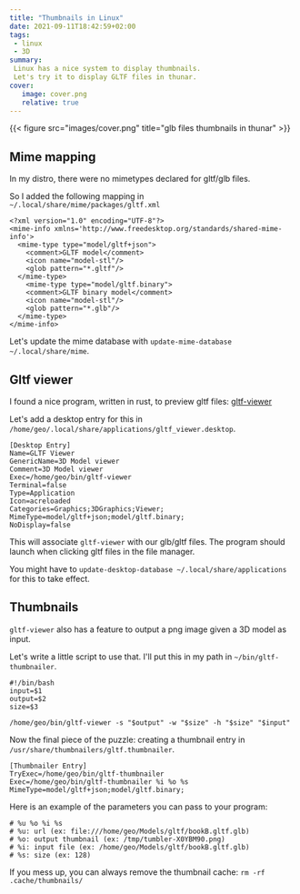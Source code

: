 ```yaml
---
title: "Thumbnails in Linux"
date: 2021-09-11T18:42:59+02:00
tags:
 - linux
 - 3D
summary: 
 Linux has a nice system to display thumbnails. 
 Let's try it to display GLTF files in thunar.
cover:
   image: cover.png
   relative: true
---
```

 
{{< figure src="images/cover.png" title="glb files thumbnails in thunar" >}}

## Mime mapping

In my distro, there were no mimetypes declared for gltf/glb files. 

So I added the following mapping in `~/.local/share/mime/packages/gltf.xml`

```
<?xml version="1.0" encoding="UTF-8"?>
<mime-info xmlns='http://www.freedesktop.org/standards/shared-mime-info'>
  <mime-type type="model/gltf+json">
    <comment>GLTF model</comment>
    <icon name="model-stl"/>
    <glob pattern="*.gltf"/>
  </mime-type>
    <mime-type type="model/gltf.binary">
    <comment>GLTF binary model</comment>
    <icon name="model-stl"/>
    <glob pattern="*.glb"/>
  </mime-type>
</mime-info>
```

Let's update the mime database with `update-mime-database ~/.local/share/mime`.

## Gltf viewer

I found a nice program, written in rust, to preview gltf files:
[gltf-viewer](https://github.com/bwasty/gltf-viewer)

Let's add a desktop entry for this in
`/home/geo/.local/share/applications/gltf_viewer.desktop`.

```
[Desktop Entry]
Name=GLTF Viewer
GenericName=3D Model viewer
Comment=3D Model viewer
Exec=/home/geo/bin/gltf-viewer
Terminal=false
Type=Application
Icon=acreloaded
Categories=Graphics;3DGraphics;Viewer;
MimeType=model/gltf+json;model/gltf.binary;
NoDisplay=false
```

This will associate `gltf-viewer` with our glb/gltf files. 
The program should launch when clicking gltf files in the file manager.

You might have to `update-desktop-database ~/.local/share/applications`
for this to take effect.

## Thumbnails

`gltf-viewer` also has a feature to output a png image given a 3D model
as input.

Let's write a little script to use that. I'll put this in my path in `~/bin/gltf-thumbnailer`.

```
#!/bin/bash
input=$1
output=$2
size=$3

/home/geo/bin/gltf-viewer -s "$output" -w "$size" -h "$size" "$input"
```

Now the final piece of the puzzle: creating a thumbnail entry in `/usr/share/thumbnailers/gltf.thumbnailer`.

```
[Thumbnailer Entry]
TryExec=/home/geo/bin/gltf-thumbnailer
Exec=/home/geo/bin/gltf-thumbnailer %i %o %s
MimeType=model/gltf+json;model/gltf.binary;
```

Here is an example of the parameters you can pass to your program:

```text
# %u %o %i %s
# %u: url (ex: file:///home/geo/Models/gltf/bookB.gltf.glb)
# %o: output thumbnail (ex: /tmp/tumbler-X0YBM90.png) 
# %i: input file (ex: /home/geo/Models/gltf/bookB.gltf.glb)
# %s: size (ex: 128)
```

If you mess up, you can always remove the thumbnail cache:
`rm -rf .cache/thumbnails/`

